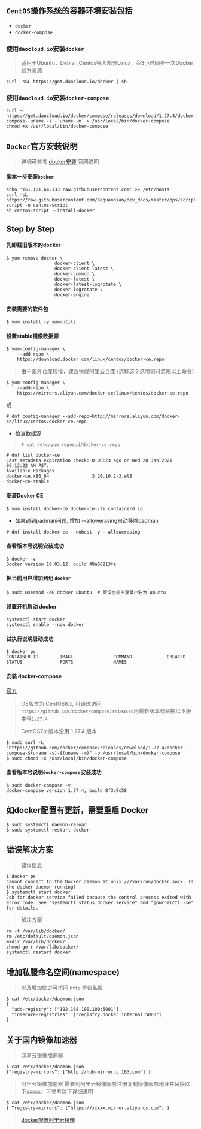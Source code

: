 ## `CentOS`操作系统的容器环境安装包括
- `docker`
- `docker-compose`

### 使用`daocloud.io`安装`docker`
> 适用于Ubuntu，Debian,Centos等大部分Linux，会3小时同步一次Docker官方资源
```
curl -sSL https://get.daocloud.io/docker | sh
```

### 使用`daocloud.io`安装`docker-compose`
```
curl -L https://get.daocloud.io/docker/compose/releases/download/1.27.4/docker-compose-`uname -s`-`uname -m` > /usr/local/bin/docker-compose
chmod +x /usr/local/bin/docker-compose
```

## `Docker`官方安装说明
>  详细可参考 [docker安装](https://docs.docker.com/engine/install/centos/) 官网说明


#### 脚本一步安装`Docker`
```
echo '151.101.64.133 raw.githubusercontent.com' >> /etc/hosts
curl -sL https://raw.githubusercontent.com/kequandian/dev_docs/master/ops/scripts/centos-script -o centos-script
sh centos-script --install-docker
```

## Step by Step

####  先卸载旧版本的docker
```shell
$ yum remove docker \
                  docker-client \
                  docker-client-latest \
                  docker-common \
                  docker-latest \
                  docker-latest-logrotate \
                  docker-logrotate \
                  docker-engine
```

####  安装需要的软件包
```shell
$ yum install -y yum-utils
```

####  设置stable镜像数据源
```shell
$ yum-config-manager \
    --add-repo \
    https://download.docker.com/linux/centos/docker-ce.repo
```
> 由于国外仓库较慢，建议换成阿里云仓库 (选择这个选项则可忽略以上命令)
```shell
$ yum-config-manager \
    --add-repo \
    https://mirrors.aliyun.com/docker-ce/linux/centos/docker-ce.repo
```
或
```
# dnf config-manager --add-repo=http://mirrors.aliyun.com/docker-ce/linux/centos/docker-ce.repo
```

- 检查数据源
> `# cat /etc/yum.repos.d/docker-ce.repo`
```
# dnf list docker-ce
Last metadata expiration check: 0:00:23 ago on Wed 20 Jan 2021 06:13:22 AM PST.
Available Packages
docker-ce.x86_64                3:20.10.2-3.el8                 docker-ce-stable
```

####  安装Docker CE
```shell
$ yum install docker-ce docker-ce-cli containerd.io
```
- 如果遇到padman问题, 增加 --allowerasing自动移除padman
```
# dnf install docker-ce --nobest -y --allowerasing 
```

#### 查看版本号说明安装成功 
```shell
$ docker -v
Docker version 19.03.12, build 48a66213fe
```

#### 把当前用户增加到组 `docker`
```shell
$ sudo usermod -aG docker ubuntu  # 假设当前用登录户名为 ubuntu
```

####  设置开机启动 docker
```shell
systemctl start docker
systemctl enable --now docker 
```

#### 试执行说明启动成功
```shell
$ docker ps
CONTAINER ID        IMAGE               COMMAND             CREATED             STATUS              PORTS               NAMES
```

#### 安装 docker-compose
[官方](https://github.com/docker/compose)
> OS版本为 CentOS8.x, 可通过访问`https://github.com/docker/compose/releases`用最新版本号替换以下版本号`1.27.4`
> 
> CentOS7.x 版本沿用 1.27.4 版本
```shell
$ sudo curl -L "https://github.com/docker/compose/releases/download/1.27.4/docker-compose-$(uname -s)-$(uname -m)" -o /usr/local/bin/docker-compose
$ sudo chmod +x /usr/local/bin/docker-compose
```

####  查看版本号说明`docker-compose`安装成功
```shell
$ sudo docker-compose -v
docker-compose version 1.27.4, build 8f3c9c58
```


## 如docker配置有更新，需要重启 Docker
```shell
$ sudo systemctl daemon-reload
$ sudo systemctl restart docker
```

## 错误解决方案
> 错误信息
```shell
$ docker ps
Cannot connect to the Docker daemon at unix:///var/run/docker.sock. Is the docker daemon running?
$ systemctl start docker
Job for docker.service failed because the control process exited with error code. See "systemctl status docker.service" and "journalctl -xe" for details.
```
> 解决方案
```shell
rm -f /var/lib/docker/
rm /etc/default/daemon.json
mkdir /var/lib/docker/
chmod go-r /var/lib/docker/
systemctl restart docker
```

## 增加私服命名空间(namespace)
> 以及增加使之可访问 `http` 协议私服
```shell
$ cat /etc/docker/daemon.json
{
  "add-registry": ["192.168.100.100:5001"],
  "insecure-registries": ["registry.docker.internal:5000"]
}
```

## 关于国内镜像加速器
> 网易云镜像加速器
```shell
$ cat /etc/docker/daemon.json
{“registry-mirrors”: [“http://hub-mirror.c.163.com”] }
```

> 阿里云镜像加速器
> 需要到阿里云镜像服务注册复制镜像服务地址并替换以下xxxxx，可参考以下详细说明
```shell
$ cat /etc/docker/daemon.json
{ “registry-mirrors”: [“https://xxxxx.mirror.aliyuncs.com”] } 
```

> [docker配置阿里云镜像](https://blog.csdn.net/Baichi_00/article/details/102509012)
